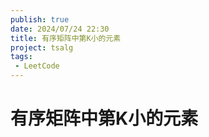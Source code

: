 ```yaml
---
publish: true
date: 2024/07/24 22:30
title: 有序矩阵中第K小的元素
project: tsalg
tags:
 - LeetCode
---
```


# 有序矩阵中第K小的元素
